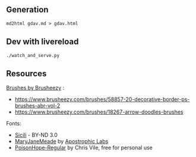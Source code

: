 <!--
TODO: get rid of PoisonHope-Regular font -> license is not cc / free of rights
-->

## Generation

    md2html gdav.md > gdav.html

## Dev with livereload

    ./watch_and_serve.py

## Resources

[Brushes by Brusheezy](https://www.brusheezy.com) :
- https://www.brusheezy.com/brushes/58857-20-decorative-border-ps-brushes-abr-vol-2
- https://www.brusheezy.com/brushes/18267-arrow-doodles-brushes

Fonts:
- [Sicili](http://behance.net/indieferdie) - BY-ND 3.0
- [MaryJaneMeade](https://www.ffonts.net/Mary-Jane-Meade.font) by [Apostrophic Labs](http://web.archive.org/web/20030408055445/www.hardcovermedia.com/lab/Pages/info.html)
- [PoisonHope-Regular](https://www.chrisvile.com/#!/Font-License-for-Poison-Hope/p/50838373) by Chris Vile, free for personal use
